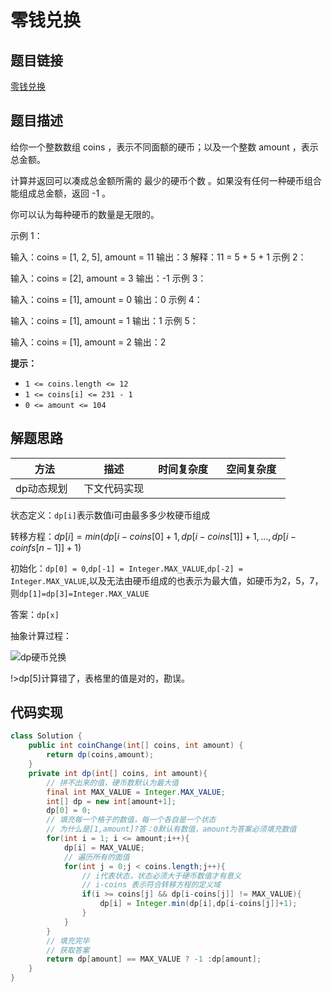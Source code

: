 
#  零钱兑换

## 题目链接

[零钱兑换](https://leetcode-cn.com/problems/coin-change/)

## 题目描述
给你一个整数数组 coins ，表示不同面额的硬币；以及一个整数 amount ，表示总金额。

计算并返回可以凑成总金额所需的 最少的硬币个数 。如果没有任何一种硬币组合能组成总金额，返回 -1 。

你可以认为每种硬币的数量是无限的。


示例 1：

输入：coins = [1, 2, 5], amount = 11
输出：3 
解释：11 = 5 + 5 + 1
示例 2：

输入：coins = [2], amount = 3
输出：-1
示例 3：

输入：coins = [1], amount = 0
输出：0
示例 4：

输入：coins = [1], amount = 1
输出：1
示例 5：

输入：coins = [1], amount = 2
输出：2

**提示：**

- `1 <= coins.length <= 12`
- `1 <= coins[i] <= 231 - 1`
- `0 <= amount <= 104`

## 解题思路

| <div style="width:70pt">方法</div>  |描述 |<div style="width:70pt">时间复杂度</div> |<div style="width:70pt">空间复杂度</div>|
|---|---|---|---|
|  dp动态规划 | 下文代码实现  |  ||

状态定义：`dp[i]`表示数值i可由最多多少枚硬币组成

转移方程：$dp[i] = min(dp[i-coins[0]+1,dp[i-coins[1]]+1,...,dp[i-coinfs[n-1]]+1)$

初始化：`dp[0] = 0`,`dp[-1] = Integer.MAX_VALUE`,`dp[-2] = Integer.MAX_VALUE`,以及无法由硬币组成的也表示为最大值，如硬币为2，5，7，则`dp[1]=dp[3]=Integer.MAX_VALUE`

答案：`dp[x]`

抽象计算过程：

![dp硬币兑换](http://cdn.yangchaofan.cn/typora/dp硬币兑换.png)

!>dp[5]计算错了，表格里的值是对的，勘误。

## 代码实现

```java
class Solution {
    public int coinChange(int[] coins, int amount) {
        return dp(coins,amount);
    }
    private int dp(int[] coins, int amount){
        // 拼不出来的值，硬币数默认为最大值
        final int MAX_VALUE = Integer.MAX_VALUE;
        int[] dp = new int[amount+1];
        dp[0] = 0;
        // 填充每一个格子的数值，每一个各自是一个状态
        // 为什么是[1,amount]?答：0默认有数值，amount为答案必须填充数值
        for(int i = 1; i <= amount;i++){
            dp[i] = MAX_VALUE;
            // 遍历所有的面值
            for(int j = 0;j < coins.length;j++){
                // i代表状态，状态必须大于硬币数值才有意义
                // i-coins 表示符合转移方程的定义域
                if(i >= coins[j] && dp[i-coins[j]] != MAX_VALUE){
                    dp[i] = Integer.min(dp[i],dp[i-coins[j]]+1);
                }
            }
        }
        // 填充完毕
        // 获取答案
        return dp[amount] == MAX_VALUE ? -1 :dp[amount];
    }
}
```

